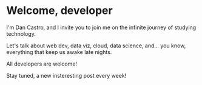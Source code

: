 # Welcome, developer

I'm Dan Castro, and I invite you to join me on the infinite journey of studying technology.

Let's talk about web dev, data viz, cloud, data science, and... you know, everything that keep us awake late nights.

All developers are welcome!

Stay tuned, a new insteresting post every week!
